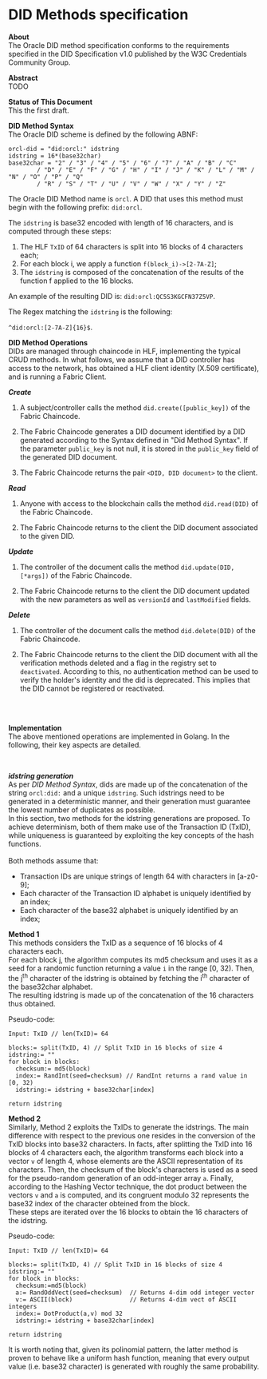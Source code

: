 # DID Methods specification

**About**
<br/>
The Oracle DID method specification conforms to the requirements specified in the DID Specification v1.0 published by the W3C Credentials Community Group.

**Abstract**
<br/>
TODO

**Status of This Document**
<br/>
This the first draft.

**DID Method Syntax**
<br/>
The Oracle DID scheme is defined by the following ABNF:

```
orcl-did = "did:orcl:" idstring
idstring = 16*(base32char)
base32char = "2" / "3" / "4" / "5" / "6" / "7" / "A" / "B" / "C"
        / "D" / "E" / "F" / "G" / "H" / "I" / "J" / "K" / "L" / "M" / "N" / "O" / "P" / "Q"
        / "R" / "S" / "T" / "U" / "V" / "W" / "X" / "Y" / "Z"
```

The Oracle DID Method name is `orcl`. A DID that uses this method must begin with the following prefix: `did:orcl`.

The `idstring` is base32 encoded with length of 16 characters, and is computed through these steps:

1. The HLF `TxID` of 64 characters is split into 16 blocks of 4 characters each;
2. For each block i, we apply a function `f(block_i)->[2-7A-Z]`;
3. The `idstring` is composed of the concatenation of the results of the  function f applied to the 16 blocks.

An example of the resulting DID is: `did:orcl:QC5S3KGCFN37Z5VP`.

The Regex matching the `idstring` is the following:

`^did:orcl:[2-7A-Z]{16}$`.



**DID Method Operations**
<br/>
DIDs are managed through chaincode in HLF, implementing the typical CRUD methods. In what follows, we assume that a DID controller has access to the network, has obtained a HLF client identity (X.509 certificate), and is running a Fabric Client.

***Create***
<br/>
1. A subject/controller calls the method `did.create([public_key])` of the Fabric Chaincode.

2. The Fabric Chaincode generates a DID document identified by a DID generated according to the Syntax defined in "Did Method Syntax".
If the parameter `public_key` is not null, it is stored in the `public_key` field of the generated DID document.

3. The Fabric Chaincode returns the pair `<DID, DID document>` to the client.

***Read***
1. Anyone with access to the blockchain calls the method `did.read(DID)` of the Fabric Chaincode.

2. The Fabric Chaincode returns to the client the DID document associated to the given DID.

***Update***
1. The controller of the document calls the method `did.update(DID, [*args])` of the Fabric Chaincode.

2. The Fabric Chaincode returns to the client the DID document updated with the new parameters as well as `versionId` and `lastModified` fields.

***Delete***
1. The controller of the document calls the method `did.delete(DID)` of the Fabric Chaincode.

2. The Fabric Chaincode returns to the client the DID document with all the verification methods deleted and a flag in the registry set to `deactivated`. According to this, no authentication method can be used to verify the holder's identity and the did is deprecated. This implies that the DID cannot be registered or reactivated.
<br />
<br />

**Implementation**
<br />
The above mentioned operations are implemented in Golang.
In the following, their key aspects are detailed.

<br />

***idstring generation***
<br />
As per <i>DID Method Syntax</i>, dids are made up of the concatenation of the string `orcl:did:` and a unique `idstring`. Such idstrings need to be generated in a deterministic manner, and their generation must guarantee the lowest number of duplicates as possible. <br />
In this section, two methods for the idstring generations are proposed.
To achieve determinism, both of them make use of the Transaction ID (TxID), while uniqueness is guaranteed by exploiting the key concepts of the hash functions.
<br /><br />
Both methods assume that:
- Transaction IDs are unique strings of length 64 with characters in [a-z0-9];
- Each character of the Transaction ID alphabet is uniquely identified by an index;
- Each character of the base32 alphabet is uniquely identified by an index;


****Method 1**** 
<br />
This methods considers the TxID as a sequence of 16 blocks of 4 characters each. <br />
For each block j, the algorithm computes its md5 checksum and uses it as a seed for a randomic function returning a value `i` in the range [0, 32). Then, the j<sup>th</sup> character of the idstring is obtained by fetching the i<sup>th</sup> character of the base32char alphabet. <br />
The resulting idstring is made up of the concatenation of the 16 characters thus obtained. <br />

Pseudo-code:
```
Input: TxID // len(TxID)= 64

blocks:= split(TxID, 4) // Split TxID in 16 blocks of size 4
idstring:= ""
for block in blocks:
  checksum:= md5(block)
  index:= RandInt(seed=checksum) // RandInt returns a rand value in [0, 32)
  idstring:= idstring + base32char[index]

return idstring
```

****Method 2**** <br />
Similarly, Method 2 exploits the TxIDs to generate the idstrings.
The main difference with respect to the previous one resides in the conversion of the TxID blocks into base32 characters. In facts, after splitting the TxID into 16 blocks of 4 characters each, the algorithm transforms each block into a vector `v` of length 4, whose elements are the ASCII representation of its characters.
Then, the checksum of the block's characters is used as a seed for the pseudo-random generation of an odd-integer array `a`. Finally, according to the Hashing Vector technique, the dot product between the vectors `v` and `a` is computed, and its congruent modulo 32 represents the base32 index of the character obteined from the block. <br />
These steps are iterated over the 16 blocks to obtain the 16 characters of the idstring.

Pseudo-code:
```
Input: TxID // len(TxID)= 64

blocks:= split(TxID, 4) // Split TxID in 16 blocks of size 4
idstring:= ""
for block in blocks:
  checksum:=md5(block)
  a:= RandOddVect(seed=checksum)  // Returns 4-dim odd integer vector
  v:= ASCII(block)                // Returns 4-dim vect of ASCII integers
  index:= DotProduct(a,v) mod 32  
  idstring:= idstring + base32char[index]

return idstring
```
It is worth noting that, given its polinomial pattern, the latter method is proven to behave like a uniform hash function, meaning that every output value (i.e. base32 character) is generated with roughly the same probability.
